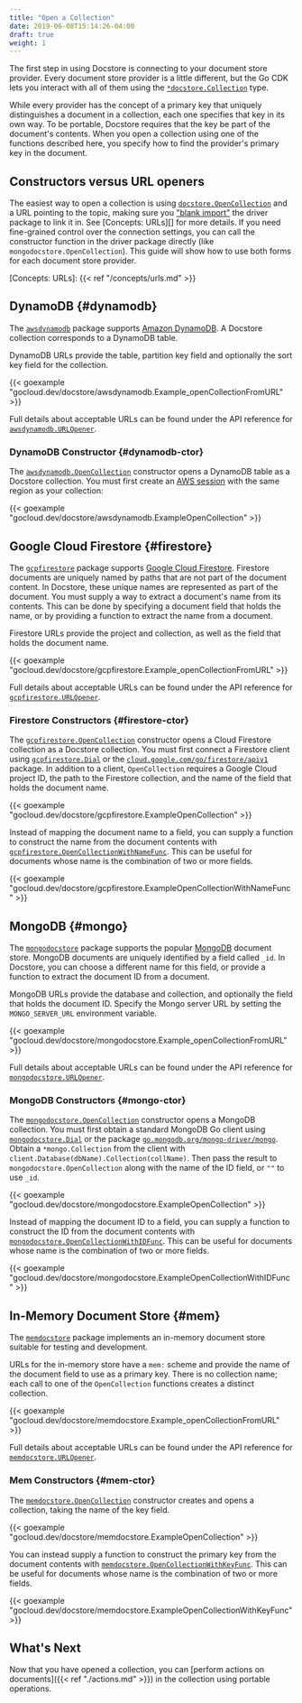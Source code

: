 ```yaml
---
title: "Open a Collection"
date: 2019-06-08T15:14:26-04:00
draft: true
weight: 1
---
```


The first step in using Docstore is connecting to your
document store provider. Every document store provider is a little different, but the Go CDK
lets you interact with all of them using the [`*docstore.Collection`][] type.

While every provider has the concept of a primary key that uniquely
distinguishes a document in a collection, each one specifies that key in its own
way. To be portable, Docstore requires that the key be part of the document's
contents. When you open a collection using one of the functions described here,
you specify how to find the provider's primary key in the document.


[`*docstore.Collection`]: https://godoc.org/gocloud.dev/docstore#Collection

<!--more-->

## Constructors versus URL openers

The easiest way to open a collection is using [`docstore.OpenCollection`][] and
a URL pointing to the topic, making sure you ["blank import"][] the driver
package to link it in. See [Concepts: URLs][] for more details. If you need
fine-grained control over the connection settings, you can call the constructor
function in the driver package directly (like `mongodocstore.OpenCollection`).
This guide will show how to use both forms for each document store provider.

[`docstore.OpenCollection`]:
https://godoc.org/gocloud.dev/docstore#OpenCollection
["blank import"]: https://golang.org/doc/effective_go.html#blank_import
[Concepts: URLs]: {{< ref "/concepts/urls.md" >}}

## DynamoDB {#dynamodb}

The
[`awsdynamodb`](https://godoc.org/gocloud.dev/docstore/awsdynamodb)
package supports [Amazon DynamoDB](https://aws.amazon.com/dynamodb).
A Docstore collection corresponds to a DynamoDB table.

DynamoDB URLs provide the table, partition key field and optionally the sort key
field for the collection.

{{< goexample
"gocloud.dev/docstore/awsdynamodb.Example_openCollectionFromURL" >}}

Full details about acceptable URLs can be found under the API reference for
[`awsdynamodb.URLOpener`][].

### DynamoDB Constructor {#dynamodb-ctor}

The
[`awsdynamodb.OpenCollection`][] constructor opens a DynamoDB table as a Docstore collection. You must first
create an [AWS session][] with the same region as your collection:

{{< goexample "gocloud.dev/docstore/awsdynamodb.ExampleOpenCollection" >}}

[AWS session]: https://docs.aws.amazon.com/sdk-for-go/api/aws/session/
[`awsdynamodb.OpenCollection`]: https://godoc.org/gocloud.dev/docstore/awsdynamodb#OpenCollection
[`awsdynamodb.URLOpener`]: https://godoc.org/gocloud.dev/docstore/awsdynamodb#URLOpener

## Google Cloud Firestore {#firestore}

The [`gcpfirestore`](https://godoc.org/gocloud.dev/docstore/gcpfirestore)
package supports [Google Cloud
Firestore](https://https://cloud.google.com/firestore). Firestore documents
are uniquely named by paths that are not part of the document content. In
Docstore, these unique names are represented as part of the document. You must
supply a way to extract a document's name from its contents. This can be done by
specifying a document field that holds the name, or by providing a function to
extract the name from a document.

Firestore URLs provide the project and collection, as well as the field
that holds the document name.

{{< goexample "gocloud.dev/docstore/gcpfirestore.Example_openCollectionFromURL" >}}

Full details about acceptable URLs can be found under the API reference for
[`gcpfirestore.URLOpener`][].

[`gcpfirestore.URLOpener`]:  https://godoc.org/gocloud.dev/docstore/gcpfirestore#URLOpener

### Firestore Constructors {#firestore-ctor}

The [`gcpfirestore.OpenCollection`][] constructor opens a Cloud Firestore collection
as a Docstore collection. You must first connect a Firestore client using
[`gcpfirestore.Dial`][] or the
[`cloud.google.com/go/firestore/apiv1`](https://godoc.org/cloud.google.com/go/firestore/apiv1)
package. In addition to a client, `OpenCollection` requires a Google Cloud project ID, the
path to the Firestore collection, and the name of the field that holds
the document name.

{{< goexample "gocloud.dev/docstore/gcpfirestore.ExampleOpenCollection" >}}

Instead of mapping the document name to a field, you can supply a function to construct the name
from the document contents with [`gcpfirestore.OpenCollectionWithNameFunc`][].
This can be useful for documents whose name is the combination of two or more fields.

{{< goexample "gocloud.dev/docstore/gcpfirestore.ExampleOpenCollectionWithNameFunc" >}}


[`gcpfirestore.Dial`]: https://godoc.org/gocloud.dev/docstore/gcpfirestore#Dial
[`gcpfirestore.OpenCollection`]: https://godoc.org/gocloud.dev/docstore/gcpfirestore#OpenCollection
[`gcpfirestore.OpenCollectionWithNameFunc`]: https://godoc.org/gocloud.dev/docstore/gcpfirestore#OpenCollectionWithNameFunc

## MongoDB {#mongo}

The [`mongodocstore`](https://godoc.org/gocloud.dev/docstore/mongodocstore)
package supports the popular
[MongoDB](https://mongodb.org) document store. MongoDB documents
are uniquely identified by a field called `_id`. In
Docstore, you can choose a different name for this field, or provide a function to
extract the document ID from a document.

MongoDB URLs provide the database and collection, and optionally the field
that holds the document ID. Specify the Mongo server URL by setting the
`MONGO_SERVER_URL` environment variable.

{{< goexample "gocloud.dev/docstore/mongodocstore.Example_openCollectionFromURL" >}}

Full details about acceptable URLs can be found under the API reference for
[`mongodocstore.URLOpener`][].

[`mongodocstore.URLOpener`]:  https://godoc.org/gocloud.dev/docstore/mongodocstore#URLOpener


### MongoDB Constructors {#mongo-ctor}

The [`mongodocstore.OpenCollection`][] constructor opens a MongoDB collection.
You must first obtain a standard MongoDB Go client using
[`mongodocstore.Dial`][] or the package
[`go.mongodb.org/mongo-driver/mongo`](https://godoc.org/go.mongodb.org/mongo-driver/mongo).
Obtain a `*mongo.Collection` from the client with
`client.Database(dbName).Collection(collName)`. Then pass the result to
`mongodocstore.OpenCollection` along with the name of the ID field, or `""` to use `_id`.

{{< goexample "gocloud.dev/docstore/mongodocstore.ExampleOpenCollection" >}}

Instead of mapping the document ID to a field, you can supply a function to construct the ID
from the document contents with [`mongodocstore.OpenCollectionWithIDFunc`][].
This can be useful for documents whose name is the combination of two or more fields.

{{< goexample "gocloud.dev/docstore/mongodocstore.ExampleOpenCollectionWithIDFunc" >}}

[`mongodocstore.Dial`]: https://godoc.org/gocloud.dev/docstore/mongodocstore#Dial
[`mongodocstore.OpenCollection`]: https://godoc.org/gocloud.dev/docstore/mongodocstore#OpenCollection
[`mongodocstore.OpenCollectionWithIDFunc`]: https://godoc.org/gocloud.dev/docstore/mongodocstore#OpenCollectionWithIDFunc

## In-Memory Document Store {#mem}

The
[`memdocstore`](https://godoc.org/gocloud.dev/docstore/mongodocstore)
package implements an in-memory document store suitable for testing and
development.

URLs for the in-memory store have a `mem:` scheme and provide the name of the
document field to use as a primary key. There is no collection name; each call
to one of the `OpenCollection` functions creates a distinct collection.

{{< goexample "gocloud.dev/docstore/memdocstore.Example_openCollectionFromURL" >}}

Full details about acceptable URLs can be found under the API reference for
[`memdocstore.URLOpener`][].

[`memdocstore.URLOpener`]:  https://godoc.org/gocloud.dev/docstore/memdocstore#URLOpener

### Mem Constructors {#mem-ctor}

The [`memdocstore.OpenCollection`][] constructor creates and opens a collection,
taking the name of the key field.

{{< goexample "gocloud.dev/docstore/memdocstore.ExampleOpenCollection" >}}

You can instead supply a function to construct the primary key
from the document contents with [`memdocstore.OpenCollectionWithKeyFunc`][].
This can be useful for documents whose name is the combination of two or more fields.

{{< goexample "gocloud.dev/docstore/memdocstore.ExampleOpenCollectionWithKeyFunc" >}}

[`memdocstore.OpenCollection`]: https://godoc.org/gocloud.dev/docstore/memdocstore#OpenCollection
[`memdocstore.OpenCollectionWithKeyFunc`]: https://godoc.org/gocloud.dev/docstore/memdocstore#OpenCollectionWithKeyFunc


## What's Next

Now that you have opened a collection, you can [perform actions on
documents]({{< ref "./actions.md" >}}) in the collection using portable operations.
